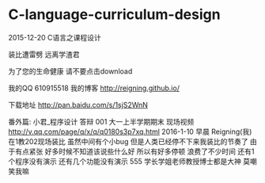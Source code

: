 # C-language-curriculum-design
2015-12-20 C语言之课程设计

装比遭雷劈
远离学渣君

为了您的生命健康
请不要点击download

我的QQ 610915518
我的博客 http://reigning.github.io/

下载地址
http://pan.baidu.com/s/1sjS2WnN

番外篇:
小君_程序设计 答辩 001 大一上半学期期末 现场视频
http://v.qq.com/page/q/x/q/q0180s3p7xq.html
2016-1-10 早晨 Reigning(我)在1教202现场装比 虽然中间有个小bug 但是人类已经停不下来我装比的节奏了
由于有点紧张 好多时候不知道该说些什么好 所以有好多停顿 浪费了不少时间
还有1个程序没有演示 还有几个功能没有演示 555
学长学姐老师教授博士都是大神 莫嘲笑我嘛
